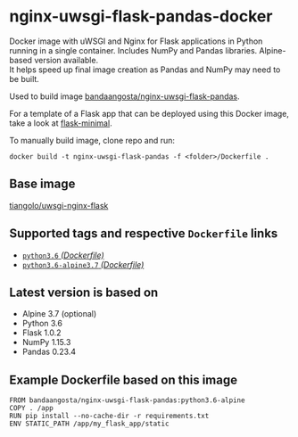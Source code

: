 # nginx-uwsgi-flask-pandas-docker
Docker image with uWSGI and Nginx for Flask applications in Python running in a single container. Includes NumPy and Pandas libraries. Alpine-based version available.  
It helps speed up final image creation as Pandas and NumPy may need to be built.

Used to build image [bandaangosta/nginx-uwsgi-flask-pandas](https://hub.docker.com/r/bandaangosta/nginx-uwsgi-flask-pandas/).

For a template of a Flask app that can be deployed using this Docker image, take a look at [flask-minimal](https://github.com/bandaangosta/cookiecutter-flask-minimal).

To manually build image, clone repo and run:

    docker build -t nginx-uwsgi-flask-pandas -f <folder>/Dockerfile .

## Base image

[tiangolo/uwsgi-nginx-flask](https://hub.docker.com/r/tiangolo/uwsgi-nginx-flask/)

## Supported tags and respective `Dockerfile` links

* [`python3.6` _(Dockerfile)_](https://github.com/bandaangosta/nginx-uwsgi-flask-pandas-docker/blob/master/python3.6/Dockerfile)
* [`python3.6-alpine3.7` _(Dockerfile)_](https://github.com/bandaangosta/nginx-uwsgi-flask-pandas-docker/blob/master/python3.6-alpine3.7/Dockerfile)

## Latest version is based on

  * Alpine 3.7 (optional)
  * Python 3.6
  * Flask 1.0.2
  * NumPy 1.15.3
  * Pandas 0.23.4  

## Example Dockerfile based on this image

    FROM bandaangosta/nginx-uwsgi-flask-pandas:python3.6-alpine
    COPY . /app
    RUN pip install --no-cache-dir -r requirements.txt
    ENV STATIC_PATH /app/my_flask_app/static  
